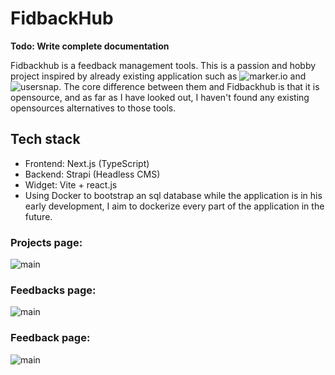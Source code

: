 # FidbackHub

**Todo: Write complete documentation**

Fidbackhub is a feedback management tools.
This is a passion and hobby project inspired by already existing application such as ![marker.io](https://marker.io/) and ![usersnap](https://usersnap.com/).
The core difference between them and Fidbackhub is that it is opensource, and as far as I have looked out, I haven't found any existing opensources alternatives to those tools.

## Tech stack

- Frontend: Next.js (TypeScript)
- Backend: Strapi (Headless CMS)
- Widget: Vite + react.js
- Using Docker to bootstrap an sql database while the application is in his early development, I aim to dockerize every part of the application in the future.

### Projects page:
![main](https://i.gyazo.com/385f6afaeeee385ab46aa95075fc9523.png)
### Feedbacks page:
![main](https://i.gyazo.com/767fd2d6c4a30cc65891cc1fedb0fa9f.png)
### Feedback page:
![main](https://i.gyazo.com/f67791794018896bb1cb38a35bb88b5f.png)